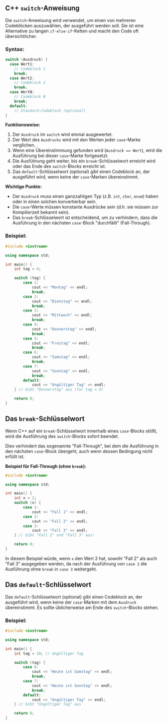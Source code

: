 ## C++ `switch`-Anweisung

Die `switch`-Anweisung wird verwendet, um einen von mehreren Codeblöcken auszuwählen, der ausgeführt werden soll. Sie ist eine Alternative zu langen `if-else-if`-Ketten und macht den Code oft übersichtlicher.

### Syntax:

```c++
switch (Ausdruck) {
  case Wert1:
    // Codeblock 1
    break;
  case Wert2:
    // Codeblock 2
    break;
  case WertN:
    // Codeblock N
    break;
  default:
    // Standard-Codeblock (optional)
}
```

**Funktionsweise:**

1.  Der `Ausdruck` im `switch` wird einmal ausgewertet.
2.  Der Wert des `Ausdrucks` wird mit den Werten jeder `case`-Marke verglichen.
3.  Wenn eine Übereinstimmung gefunden wird (`Ausdruck == Wert`), wird die Ausführung bei dieser `case`-Marke fortgesetzt.
4.  Die Ausführung geht weiter, bis ein `break`-Schlüsselwort erreicht wird oder das Ende des `switch`-Blocks erreicht ist.
5.  Das `default`-Schlüsselwort (optional) gibt einen Codeblock an, der ausgeführt wird, wenn keine der `case`-Marken übereinstimmt.

**Wichtige Punkte:**

*   Der `Ausdruck` muss einen ganzzahligen Typ (z.B. `int`, `char`, `enum`) haben oder in einen solchen konvertierbar sein.
*   Die `case`-Werte müssen konstante Ausdrücke sein (d.h. sie müssen zur Kompilierzeit bekannt sein).
*   Das `break`-Schlüsselwort ist entscheidend, um zu verhindern, dass die Ausführung in den nächsten `case`-Block "durchfällt" (Fall-Through).

### Beispiel:

```c++
#include <iostream>

using namespace std;

int main() {
    int tag = 4;

    switch (tag) {
        case 1:
            cout << "Montag" << endl;
            break;
        case 2:
            cout << "Dienstag" << endl;
            break;
        case 3:
            cout << "Mittwoch" << endl;
            break;
        case 4:
            cout << "Donnerstag" << endl;
            break;
        case 5:
            cout << "Freitag" << endl;
            break;
        case 6:
            cout << "Samstag" << endl;
            break;
        case 7:
            cout << "Sonntag" << endl;
            break;
        default:
            cout << "Ungültiger Tag" << endl;
    } // Gibt "Donnerstag" aus (für tag = 4)

    return 0;
}
```

## Das `break`-Schlüsselwort

Wenn C++ auf ein `break`-Schlüsselwort innerhalb eines `case`-Blocks stößt, wird die Ausführung des `switch`-Blocks sofort beendet.

Dies verhindert das sogenannte "Fall-Through", bei dem die Ausführung in den nächsten `case`-Block übergeht, auch wenn dessen Bedingung nicht erfüllt ist.

**Beispiel für Fall-Through (ohne `break`):**

```c++
#include <iostream>

using namespace std;

int main() {
    int x = 2;
    switch (x) {
        case 1:
            cout << "Fall 1" << endl;
        case 2:
            cout << "Fall 2" << endl;
        case 3:
            cout << "Fall 3" << endl;
    } // Gibt "Fall 2" und "Fall 3" aus!

    return 0;
}
```

In diesem Beispiel würde, wenn `x` den Wert 2 hat, sowohl "Fall 2" als auch "Fall 3" ausgegeben werden, da nach der Ausführung von `case 2` die Ausführung ohne `break` in `case 3` weitergeht.

## Das `default`-Schlüsselwort

Das `default`-Schlüsselwort (optional) gibt einen Codeblock an, der ausgeführt wird, wenn keine der `case`-Marken mit dem `Ausdruck` übereinstimmt. Es sollte üblicherweise am Ende des `switch`-Blocks stehen.

### Beispiel:

```c++
#include <iostream>

using namespace std;

int main() {
    int tag = 10; // Ungültiger Tag

    switch (tag) {
        case 6:
            cout << "Heute ist Samstag" << endl;
            break;
        case 7:
            cout << "Heute ist Sonntag" << endl;
            break;
        default:
            cout << "Ungültiger Tag" << endl;
    } // Gibt "Ungültiger Tag" aus

    return 0;
}
```
